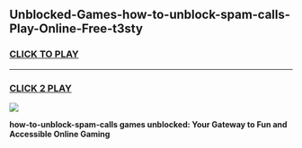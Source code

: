 
## Unblocked-Games-how-to-unblock-spam-calls-Play-Online-Free-t3sty
<h3>
<a href="https://premium76.site?title=how-to-unblock-spam-calls&ref=26A">CLICK TO PLAY</a></h3>
<hr>

<h3>
<a href="https://premium76.site?title=how-to-unblock-spam-calls&ref=26A">CLICK 2 PLAY</a>
  
</h3>

<a href="https://premium76.site?title=how-to-unblock-spam-calls&ref=26A"><img src="https://clearcache.store/games.png"></a>


**how-to-unblock-spam-calls games unblocked: Your Gateway to Fun and Accessible Online Gaming**
